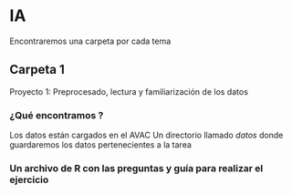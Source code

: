 # IA

Encontraremos una carpeta por cada tema

## Carpeta 1
Proyecto 1: Preprocesado, lectura y familiarización de los datos
### ¿Qué encontramos ?
Los datos están cargados en el AVAC
Un directorio llamado *datos* donde guardaremos los datos pertenecientes a la tarea
### Un archivo de R con las preguntas y guía para realizar el ejercicio


